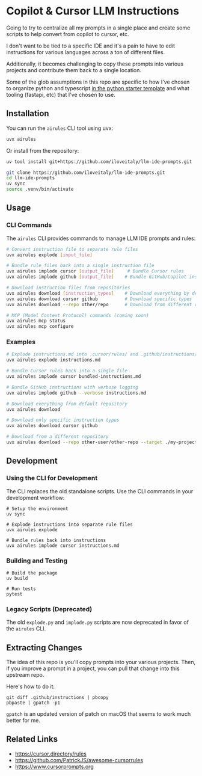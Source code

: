 # Copilot & Cursor LLM Instructions

Going to try to centralize all my prompts in a single place and create some scripts to help convert from copilot to cursor, etc.

I don't want to be tied to a specific IDE and it's a pain to have to edit instructions for various languages across a ton of different files.

Additionally, it becomes challenging to copy these prompts into various projects and contribute them back to a single location.

Some of the glob assumptions in this repo are specific to how I've chosen to organize python and typescript [in the python starter template](https://github.com/iloveitaly/python-starter-template) and what tooling (fastapi, etc) that I've chosen to use.

## Installation

You can run the `airules` CLI tool using uvx:

```sh
uvx airules
```

Or install from the repository:

```sh
uv tool install git+https://github.com/iloveitaly/llm-ide-prompts.git
```

```sh
git clone https://github.com/iloveitaly/llm-ide-prompts.git
cd llm-ide-prompts
uv sync
source .venv/bin/activate
```

## Usage

### CLI Commands

The `airules` CLI provides commands to manage LLM IDE prompts and rules:

```sh
# Convert instruction file to separate rule files
uvx airules explode [input_file]

# Bundle rule files back into a single instruction file
uvx airules implode cursor [output_file]     # Bundle Cursor rules
uvx airules implode github [output_file]    # Bundle GitHub/Copilot instructions

# Download instruction files from repositories
uvx airules download [instruction_types]    # Download everything by default
uvx airules download cursor github          # Download specific types
uvx airules download --repo other/repo      # Download from different repo

# MCP (Model Context Protocol) commands (coming soon)
uvx airules mcp status
uvx airules mcp configure
```

### Examples

```sh
# Explode instructions.md into .cursor/rules/ and .github/instructions/
uvx airules explode instructions.md

# Bundle Cursor rules back into a single file
uvx airules implode cursor bundled-instructions.md

# Bundle GitHub instructions with verbose logging
uvx airules implode github --verbose instructions.md

# Download everything from default repository
uvx airules download

# Download only specific instruction types
uvx airules download cursor github

# Download from a different repository
uvx airules download --repo other-user/other-repo --target ./my-project
```

## Development

### Using the CLI for Development

The CLI replaces the old standalone scripts. Use the CLI commands in your development workflow:

```shell
# Setup the environment
uv sync

# Explode instructions into separate rule files
uvx airules explode

# Bundle rules back into instructions
uvx airules implode cursor instructions.md
```

### Building and Testing

```shell
# Build the package
uv build

# Run tests
pytest
```

### Legacy Scripts (Deprecated)

The old `explode.py` and `implode.py` scripts are now deprecated in favor of the `airules` CLI.


## Extracting Changes

The idea of this repo is you'll copy prompts into your various projects. Then, if you improve a prompt in a project, you can pull that change into this upstream repo.

Here's how to do it:

```shell
git diff .github/instructions | pbcopy
pbpaste | gpatch -p1
```

`gpatch` is an updated version of patch on macOS that seems to work much better for me.

## Related Links

* https://cursor.directory/rules
* https://github.com/PatrickJS/awesome-cursorrules
* https://www.cursorprompts.org
